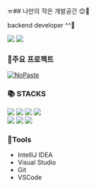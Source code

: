ㅠ## 나만의 작은 개발공간 😊🍟

backend developer ^^💨
<div>
  <img src="https://github-readme-stats.vercel.app/api/top-langs/?username=Jwdev-k&layout=compact&theme=radical">
  <img src="https://github-readme-stats.vercel.app/api?username=Jwdev-k&show_icons=true&theme=radical&hide=contribs">
</div>

### 📖주요 프로젝트
<a href="https://github.com/Jwdev-k/NStory">
  <img alt="NoPaste" src="https://ghrs.vercel.app/api/pin?username=Jwdev-k&repo=HNT_BOT_V2&theme=dark">
</a>

### 📚 STACKS
<div> 
  <img src="https://img.shields.io/badge/java-007396?style=for-the-badge&logo=java&logoColor=white">
  <img src="https://img.shields.io/badge/spring-6DB33F?style=for-the-badge&logo=spring&logoColor=white">
  <img src="https://img.shields.io/badge/git-F05032?style=for-the-badge&logo=git&logoColor=white">
  <img src="https://img.shields.io/badge/Csharp-239120?style=for-the-badge&logo=Csharp&logoColor=white">
  <br>
  
  <img src="https://img.shields.io/badge/mysql-4479A1?style=for-the-badge&logo=mysql&logoColor=white">
  <img src="https://img.shields.io/badge/mariaDB-003545?style=for-the-badge&logo=mariaDB&logoColor=white">
  <img src="https://img.shields.io/badge/mongoDB-47A248?style=for-the-badge&logo=MongoDB&logoColor=white">
  <br>
</div>

### 🔨Tools

- IntelliJ IDEA
- Visual Studio
- Git
- VSCode
